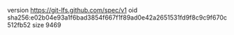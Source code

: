 version https://git-lfs.github.com/spec/v1
oid sha256:e02b04e93a1f6bad3854f667f1f89ad0e42a2651531fd9f8c9c9f670c512fb52
size 9469
